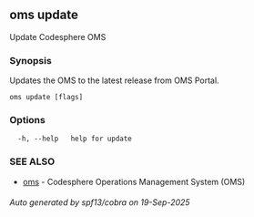 ## oms update

Update Codesphere OMS

### Synopsis

Updates the OMS to the latest release from OMS Portal.

```
oms update [flags]
```

### Options

```
  -h, --help   help for update
```

### SEE ALSO

* [oms](oms.md)	 - Codesphere Operations Management System (OMS)

###### Auto generated by spf13/cobra on 19-Sep-2025
